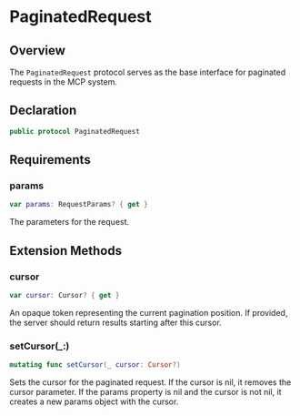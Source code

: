 # PaginatedRequest

## Overview

The `PaginatedRequest` protocol serves as the base interface for paginated requests in the MCP system.

## Declaration

```swift
public protocol PaginatedRequest
```

## Requirements

### params

```swift
var params: RequestParams? { get }
```

The parameters for the request.

## Extension Methods

### cursor

```swift
var cursor: Cursor? { get }
```

An opaque token representing the current pagination position. If provided, the server should return results starting after this cursor.

### setCursor(_:)

```swift
mutating func setCursor(_ cursor: Cursor?)
```

Sets the cursor for the paginated request. If the cursor is nil, it removes the cursor parameter. If the params property is nil and the cursor is not nil, it creates a new params object with the cursor.
